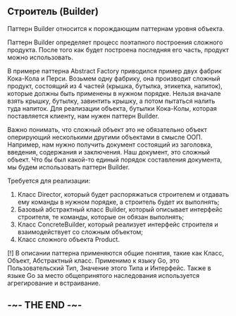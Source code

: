 
## Строитель (Builder)

Паттерн Builder относится к порождающим паттернам уровня объекта.

Паттерн Builder определяет процесс поэтапного построения сложного продукта. После того как будет построена последняя его часть, продукт можно использовать.

В примере паттерна Abstract Factory приводился пример двух фабрик Кока-Кола и Перси. Возьмем одну фабрику, она производит сложный продукт, состоящий из 4 частей (крышка, бутылка, этикетка, напиток), которые должны быть применены в нужном порядке. Нельзя вначале взять крышку,  бутылку, завинтить крышку, а потом пытаться налить туда напиток. Для реализации объекта, бутылки Кока-Колы, которая поставляется клиенту, нам нужен паттерн Builder.

Важно понимать, что сложный объект это не обязательно объект оперирующий несколькими другими объектами в смысле ООП. Например, нам нужно получить документ состоящий из заголовка, введения, содержания и заключения. Наш документ, это сложный объект. Что бы был какой-то единый порядок составления документа, мы будем использовать паттерн Builder.

Требуется для реализации:

1. Класс Director, который будет распоряжаться строителем и отдавать ему команды в нужном порядке, а строитель будет их выполнять;
2. Базовый абстрактный класс Builder, который описывает интерфейс строителя, те команды, которые он обязан выполнять;
3. Класс ConcreteBuilder, который реализует интерфейс строителя и взаимодействует со сложным объектом;
4. Класс сложного объекта Product.

[!] В описании паттерна применяются общие понятия, такие как Класс, Объект, Абстрактный класс. Применимо к языку Go, это Пользовательский Тип, Значение этого Типа и Интерфейс. Также в языке Go за место общепринятого наследования используется агрегирование и встраивание.

## -~- THE END -~-